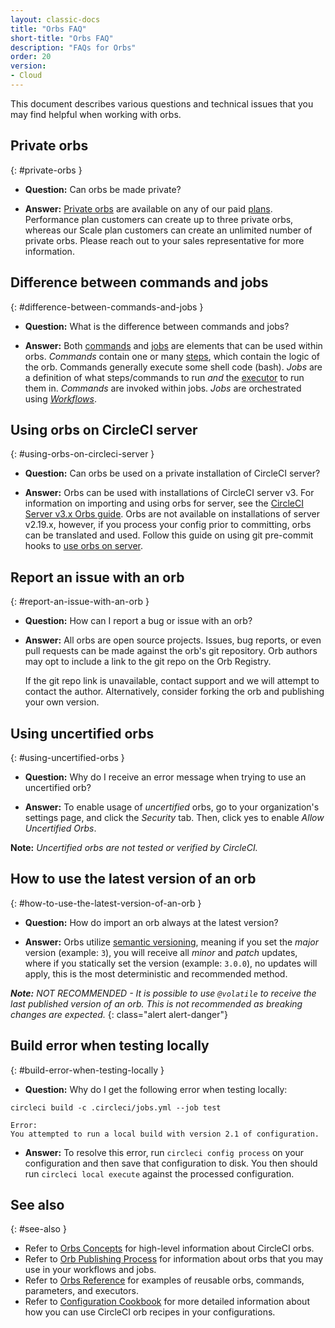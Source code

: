 ```yaml
---
layout: classic-docs
title: "Orbs FAQ"
short-title: "Orbs FAQ"
description: "FAQs for Orbs"
order: 20
version:
- Cloud
---
```


This document describes various questions and technical issues that you may find helpful when working with orbs.

## Private orbs
{: #private-orbs }

* **Question:** Can orbs be made private?

* **Answer:** [Private orbs](https://circleci.com/docs/2.0/orb-intro/#private-orbs) are available on any of our paid [plans](https://circleci.com/pricing). Performance plan customers can create up to three private orbs, whereas our Scale plan customers can create an unlimited number of private orbs. Please reach out to your sales representative for more information.

## Difference between commands and jobs
{: #difference-between-commands-and-jobs }

* **Question:** What is the difference between commands and jobs?

* **Answer:** Both [commands]({{site.baseurl}}/2.0/reusing-config/#the-commands-key) and [jobs]({{site.baseurl}}/2.0/reusing-config/#authoring-parameterized-jobs) are elements that can be used within orbs. _Commands_ contain one or many [steps]({{site.baseurl}}/2.0/configuration-reference/#steps), which contain the logic of the orb. Commands generally execute some shell code (bash). _Jobs_ are a definition of what steps/commands to run _and_ the [executor]({{site.baseurl}}/2.0/reusing-config/#the-executors-key) to run them in. _Commands_ are invoked within jobs. _Jobs_ are orchestrated using _[Workflows]({{site.baseurl}}/2.0/workflows/#workflows-configuration-examples)_.

## Using orbs on CircleCI server
{: #using-orbs-on-circleci-server }

* **Question:** Can orbs be used on a private installation of CircleCI server?

* **Answer:** Orbs can be used with installations of CircleCI server v3. For information on importing and using orbs for server, see the [CircleCI Server v3.x Orbs guide]({site.baseurl}}/2.0/server-3-operator-orbs/). 
Orbs are not available on installations of server v2.19.x, however, if you process your config prior to committing, orbs can be translated and used. Follow this guide on using git pre-commit hooks to [use orbs on server](https://discuss.circleci.com/t/orbs-on-server-solution/36264).

## Report an issue with an orb
{: #report-an-issue-with-an-orb }

* **Question:** How can I report a bug or issue with an orb?

* **Answer:** All orbs are open source projects. Issues, bug reports, or even pull requests can be made against the orb's git repository. Orb authors may opt to include a link to the git repo on the Orb Registry.

  If the git repo link is unavailable, contact support and we will attempt to contact the author. Alternatively, consider forking the orb and publishing your own version.

## Using uncertified orbs
{: #using-uncertified-orbs }

* **Question:** Why do I receive an error message when trying to use an uncertified orb?

* **Answer:** To enable usage of _uncertified_ orbs, go to your organization's settings page, and click the _Security_ tab. Then, click yes to enable _Allow Uncertified Orbs_.

**Note:** _Uncertified orbs are not tested or verified by CircleCI._

## How to use the latest version of an orb
{: #how-to-use-the-latest-version-of-an-orb }

* **Question:** How do import an orb always at the latest version?

* **Answer:** Orbs utilize [semantic versioning](), meaning if you set the _major_ version (example: `3`), you will receive all _minor_ and _patch_ updates, where if you statically set the version (example: `3.0.0`), no updates will apply, this is the most deterministic and recommended method.

_**Note:** NOT RECOMMENDED - It is possible to use `@volatile` to receive the last published version of an orb. This is not recommended as breaking changes are expected._
{: class="alert alert-danger"}

## Build error when testing locally
{: #build-error-when-testing-locally }

* **Question:** Why do I get the following error when testing locally:

```
circleci build -c .circleci/jobs.yml --job test
```

```
Error:
You attempted to run a local build with version 2.1 of configuration.
```

* **Answer:** To resolve this error, run `circleci config process` on your configuration and then save that configuration to disk. You then should run `circleci local execute` against the processed configuration.


## See also
{: #see-also }
- Refer to [Orbs Concepts]({{site.baseurl}}/2.0/using-orbs/) for high-level information about CircleCI orbs.
- Refer to [Orb Publishing Process]({{site.baseurl}}/2.0/creating-orbs/) for information about orbs that you may use in your workflows and jobs.
- Refer to [Orbs Reference]({{site.baseurl}}/2.0/reusing-config/) for examples of reusable orbs, commands, parameters, and executors.
- Refer to [Configuration Cookbook]({{site.baseurl}}/2.0/configuration-cookbook/) for more detailed information about how you can use CircleCI orb recipes in your configurations.
